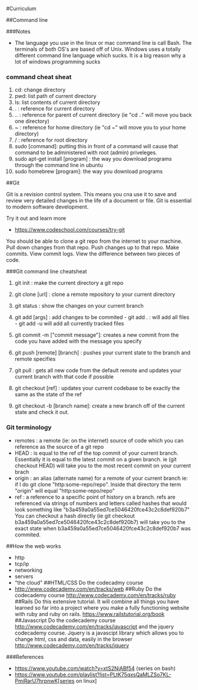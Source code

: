 #Curriculum

##Command line

###Notes
  - The language you use in the linux or mac command line is call Bash. The terminals of both OS's are based off of Unix. Windows uses a totally different command line language which sucks. It is a big reason why a lot of windows programming sucks
  ### command cheat sheat
  1. cd: change directory 
  2. pwd: list path of current directory
  3. ls: list contents of current directory
  4. . : reference for current directory
  5. .. : reference for parent of current directory (ie "cd .." will move you back one directory)
  6. ~ : reference for home directory (ie "cd ~" will move you to your home directory)
  7. / : reference for root directory
  8. sudo [command]: putting this in front of a command will cause that command to be administered with root (admin) priveleges. 
  9. sudo apt-get install [program] : the way you download programs through the command line in ubuntu
  10. sudo homebrew [program]: the way you download programs
  
  
##Git

Git is a revision control system. This means you cna use it to save and review very detailed changes in the life of a document or file. Git is essential to modern software development.

Try it out and learn more 
- https://www.codeschool.com/courses/try-git

You should be able to clone a git repo from the internet to your machine. Pull down changes from that repo. Push changes up to that repo. Make commits. View commit logs. View the difference between two pieces of code.

###Git command line cheatsheat
  1. git init : make the current directory a git repo
  2. git clone [url] : clone a remote repository to your current directory
  3. git status : show the changes on your current branch
  4. git add [args] : add changes to be commited
    - git add . : will add all files
    - git add -u will add all currently tracked files
  5. git commit -m ["commit message"]: creates a new commit from the code you have added with the message you specify
  
  6. git push [remote] [branch] : pushes your current state to the branch and remote specifies
  7. git pull : gets all new code from the default remote and updates your current branch with that code if possible
  
  8. git checkout [ref] : updates your current codebase to be exactly the same as the state of the ref
  9. git checkout -b [branch name]: create a new branch off of the current state and check it out.
  
### Git terminology
  - remotes : a remote (ie: on the internet) source of code which you can reference as the source of a git repo
  - HEAD : is equal to the ref of the top commit of your current branch. Essentially it is equal to the latest commit on a given branch.
  ie (git checkout HEAD) will take you to the most recent commit on your current brach
  - origin : an alias (alternate name) for a remote of your current branch
 ie: if I do git clone "http:some-repo/repo". Inside that directory the term "origin" will equal "http:some-repo/repo"
 - ref : a reference to a specific point of history on a branch. refs are referenced via strings of numbers and letters called hashes that would look something like "b3a459a0a55ed7ce5046420fce43c2c8def920b7"
  You can checkout a hash directly (ie git checkout b3a459a0a55ed7ce5046420fce43c2c8def920b7) will take you to the exact state when b3a459a0a55ed7ce5046420fce43c2c8def920b7 was commited.

##How the web works

  - http
  - tcp/ip
  - networking
  - servers
  - "the cloud"
##HTML/CSS
  Do the codecadmy course
 - http://www.codecademy.com/en/tracks/web
##Ruby
  Do the codecademy course
  http://www.codecademy.com/en/tracks/ruby
##Rails
  Do this extensive tutorial. It will combine all things you have learned so far into a project where you make a fully functioning website with ruby and ruby on rails.
  https://www.railstutorial.org/book
##Javascript
Do the codecademy course
http://www.codecademy.com/en/tracks/javascript
 and the jquery codecademy course. Jquery is a javascipt library which allows you to change html, css and data, easily in the browser
http://www.codecademy.com/en/tracks/jquery


###References 
  - https://www.youtube.com/watch?v=xtS2NiABf54 (series on bash)
  - https://www.youtube.com/playlist?list=PLtK75qxsQaMLZSo7KL-PmiRarU7hrpnwK[series on linux]
